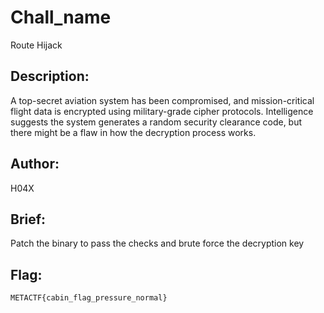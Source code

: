 # Chall_name 
Route Hijack

## Description: 
A top-secret aviation system has been compromised, and mission-critical flight data is encrypted using military-grade cipher protocols. Intelligence suggests the system generates a random security clearance code, but there might be a flaw in how the decryption process works.

## Author: 
H04X

## Brief: 
Patch the binary to pass the checks and brute force the decryption key

## Flag: 
```METACTF{cabin_flag_pressure_normal}```
